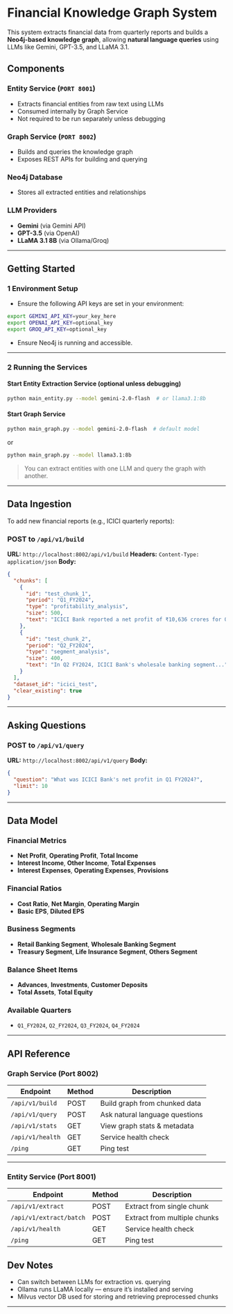 # Financial Knowledge Graph System

This system extracts financial data from quarterly reports and builds a **Neo4j-based knowledge graph**, allowing **natural language queries** using LLMs like Gemini, GPT-3.5, and LLaMA 3.1.



## Components

### Entity Service (`PORT 8001`)

* Extracts financial entities from raw text using LLMs
* Consumed internally by Graph Service
* Not required to be run separately unless debugging

### Graph Service (`PORT 8002`)

* Builds and queries the knowledge graph
* Exposes REST APIs for building and querying

###  Neo4j Database

* Stores all extracted entities and relationships

###  LLM Providers

* **Gemini** (via Gemini API)
* **GPT-3.5** (via OpenAI)
* **LLaMA 3.1 8B** (via Ollama/Groq)

---

## Getting Started

### 1 Environment Setup

* Ensure the following API keys are set in your environment:

```bash
export GEMINI_API_KEY=your_key_here
export OPENAI_API_KEY=optional_key
export GROQ_API_KEY=optional_key
```

* Ensure Neo4j is running and accessible.

---

### 2️ Running the Services

####  Start Entity Extraction Service (optional unless debugging)

```bash
python main_entity.py --model gemini-2.0-flash  # or llama3.1:8b
```

####  Start Graph Service

```bash
python main_graph.py --model gemini-2.0-flash  # default model
```

or

```bash
python main_graph.py --model llama3.1:8b
```

>  You can extract entities with one LLM and query the graph with another.

---

##  Data Ingestion

To add new financial reports (e.g., ICICI quarterly reports):

###  POST to `/api/v1/build`

**URL:** `http://localhost:8002/api/v1/build`
**Headers:** `Content-Type: application/json`
**Body:**

```json
{
  "chunks": [
    {
      "id": "test_chunk_1",
      "period": "Q1_FY2024",
      "type": "profitability_analysis",
      "size": 500,
      "text": "ICICI Bank reported a net profit of ₹10,636 crores for Q1 FY2024..."
    },
    {
      "id": "test_chunk_2",
      "period": "Q2_FY2024",
      "type": "segment_analysis",
      "size": 400,
      "text": "In Q2 FY2024, ICICI Bank's wholesale banking segment..."
    }
  ],
  "dataset_id": "icici_test",
  "clear_existing": true
}
```

---

##  Asking Questions

###  POST to `/api/v1/query`

**URL:** `http://localhost:8002/api/v1/query`
**Body:**

```json
{
  "question": "What was ICICI Bank's net profit in Q1 FY2024?",
  "limit": 10
}
```

---

##  Data Model

###  Financial Metrics

* **Net Profit**, **Operating Profit**, **Total Income**
* **Interest Income**, **Other Income**, **Total Expenses**
* **Interest Expenses**, **Operating Expenses**, **Provisions**

###  Financial Ratios

* **Cost Ratio**, **Net Margin**, **Operating Margin**
* **Basic EPS**, **Diluted EPS**

###  Business Segments

* **Retail Banking Segment**, **Wholesale Banking Segment**
* **Treasury Segment**, **Life Insurance Segment**, **Others Segment**

###  Balance Sheet Items

* **Advances**, **Investments**, **Customer Deposits**
* **Total Assets**, **Total Equity**

###  Available Quarters

* `Q1_FY2024`, `Q2_FY2024`, `Q3_FY2024`, `Q4_FY2024`

---

##  API Reference

###  Graph Service (Port 8002)

| Endpoint         | Method | Description                    |
| ---------------- | ------ | ------------------------------ |
| `/api/v1/build`  | POST   | Build graph from chunked data  |
| `/api/v1/query`  | POST   | Ask natural language questions |
| `/api/v1/stats`  | GET    | View graph stats & metadata    |
| `/api/v1/health` | GET    | Service health check           |
| `/ping`          | GET    | Ping test                      |

---

###  Entity Service (Port 8001)

| Endpoint                | Method | Description                  |
| ----------------------- | ------ | ---------------------------- |
| `/api/v1/extract`       | POST   | Extract from single chunk    |
| `/api/v1/extract/batch` | POST   | Extract from multiple chunks |
| `/api/v1/health`        | GET    | Service health check         |
| `/ping`                 | GET    | Ping test                    |


##  Dev Notes

* Can switch between LLMs for extraction vs. querying
* Ollama runs LLaMA locally — ensure it’s installed and serving
* Milvus vector DB used for storing and retrieving preprocessed chunks

---
